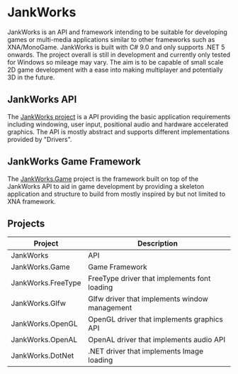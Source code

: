 # JankWorks

JankWorks is an API and framework intending to be suitable for developing games or multi-media applications similar to other frameworks such as XNA/MonoGame. JankWorks is built with C# 9.0 and only supports .NET 5 onwards. The project overall is still in development and currently only tested for Windows so mileage may vary. The aim is to be capable of small scale 2D game development with a ease into making multiplayer and potentially 3D in the future.

## JankWorks API

The [JankWorks project](JankWorks) is a API providing the basic application requirements including windowing, user input, positional audio and hardware accelerated graphics. The API is mostly abstract and supports different implementations provided by "Drivers".

## JankWorks Game Framework

The [JankWorks.Game](JankWorks.Game) project is the framework built on top of the JankWorks API to aid in game development by providing a skeleton application and structure to build from mostly inspired by but not limited to XNA framework. 

## Projects

| Project            | Description                                   |
| ------------------ | --------------------------------------------- |
| JankWorks          | API                                           |
| JankWorks.Game     | Game Framework                                |
| JankWorks.FreeType | FreeType driver that implements font loading  |
| JankWorks.Glfw     | Glfw driver that implements window management |
| JankWorks.OpenGL   | OpenGL driver that implements graphics API    |
| JankWorks.OpenAL   | OpenAL driver that implements audio API       |
| JankWorks.DotNet   | .NET driver that implements Image loading     |

